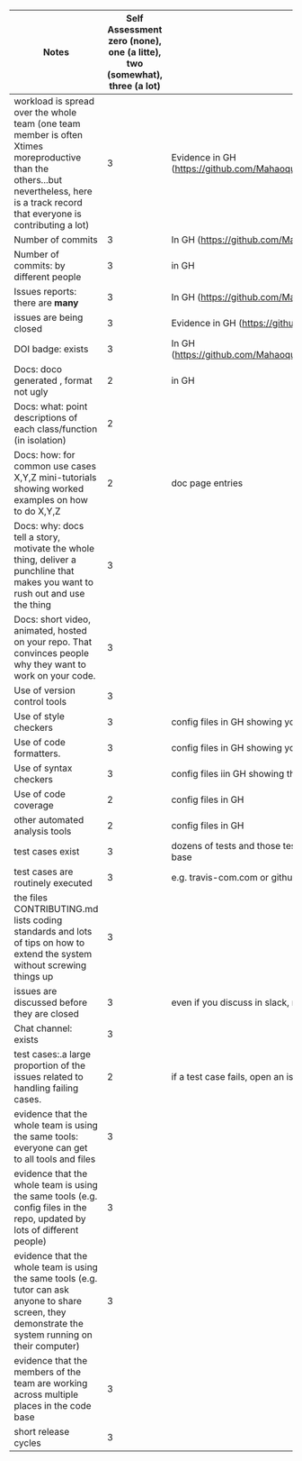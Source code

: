 <br clear=all>

| Notes|Self Assessment  zero (none), one (a litte), two (somewhat), three (a lot)| Evidence|
|-----|--------|---------|
|workload is spread over the whole team (one team member is often Xtimes moreproductive than the others...but nevertheless, here is a track record that everyone is contributing a lot)|3|Evidence in GH  (https://github.com/Mahaoqu/CalorieTracker/commits/master)|
| Number of commits|3|In GH (https://github.com/Mahaoqu/CalorieTracker/commits/master)|
| Number of commits: by different people|3|in GH|
| Issues reports: there are **many**| 3|In GH (https://github.com/Mahaoqu/CalorieTracker/issues) |
|  issues are being  closed|3 |Evidence in GH (https://github.com/Mahaoqu/CalorieTracker/issues)|
| DOI badge: exists |3 |In GH (https://github.com/Mahaoqu/CalorieTracker/blob/master/README.md)|
|Docs: doco generated , format not ugly |2|in GH|
|Docs: what: point descriptions of each class/function (in isolation) |2| |
|Docs: how: for common use cases X,Y,Z mini-tutorials showing worked examples on how to do X,Y,Z|2|doc page entries|
|Docs: why: docs tell a story, motivate the whole thing, deliver a punchline that makes you want to rush out and use the thing| 3| |
|Docs: short video, animated, hosted on your repo. That convinces people why they want to work on your code.|3 | |
| Use of version control tools| 3| |
|Use of  style checkers |3 |config files in GH showing your config| 
| Use of code  formatters. | 3|config files in GH showing your this formatter's  config|
| Use of syntax checkers| 3 |config files iin  GH showing this checker's config|
| Use of code coverage | 2|config files in GH|
| other automated analysis tools| 2|config files in GH|
| test cases exist|3|dozens of tests and those test cases are more than 30% of the  code base|
| test cases are routinely executed|3 |e.g. travis-com.com or github actions or something|
 | the files CONTRIBUTING.md lists coding standards and lots of tips on how to extend the system without screwing things up| 3| |
| issues are discussed before they are closed| 3| even if you discuss in slack, need a sumamry statement here|
| Chat channel: exists| 3| |
| test cases:.a large proportion of the issues related to handling failing cases.|2 |if a test case fails, open an issue and fix it|
| evidence that the whole team is using the same tools: everyone can get to all tools and files| 3| |
| evidence that the whole team is using the same tools (e.g. config files in the repo, updated by lots of different people)| 3| |
| evidence that the whole team is using the same tools (e.g. tutor can ask anyone to share screen, they demonstrate the system running on their computer)| 3| |
| evidence that the members of the team are working across multiple places in the code base| 3| |
|short release cycles |  3||
